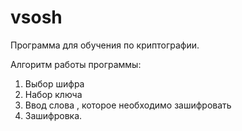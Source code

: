 # vsosh
Программа для обучения по криптографии.

Алгоритм работы программы:
1. Выбор шифра
2. Набор ключа
3. Ввод слова , которое необходимо зашифровать
4. Зашифровка.
